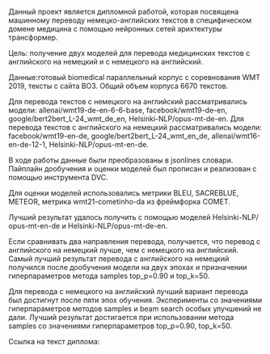 Данный проект является дипломной работой, которая посвящена машинному переводу немецко-английских текстов в специфическом домене медицина с помощью нейронных сетей арихтектуры трансформер.

Цель: получение двух моделей для перевода медицинских текстов с английского на немецкий и с немецкого на английский.

Данные:готовый biomedical параллельный корпус с соревнования WMT 2019, тексты с сайта ВОЗ. Общий объем корпуса 6670 текстов.

Для перевода текстов с немецкого на английский рассматривались модели: allenai/wmt19-de-en-6-6-base, facebook/wmt19-de-en, google/bert2bert_L-24_wmt_de_en, Helsinki-NLP/оpus-mt-de-en.
Для перевода текстов с английского на немецкий рассматривались модели: facebook/wmt19-en-de, google/bert2bert_L-24_wmt_en_de, allenai/wmt16-en-de-12-1, Helsinki-NLP/оpus-mt-en-de.

В ходе работы данные были преобразованы в jsonlines словари. Пайплайн дообучения и оценки моделей был прописан и реализован с помощью инструмента DVC.

Для оценки моделей использовались метрики BLEU, SACREBLUE, METEOR, метрика wmt21-cometinho-da из фреймфорка COMET.

Лучший результат удалось получить с помощью моделей Helsinki-NLP/оpus-mt-en-de и Helsinki-NLP/оpus-mt-de-en.

Если сравнивать два направления перевода, получается, что перевод с английского на немецкий лучше, чем с немецкого на английский. 
Самый лучший результат перевода с английского на немецкий получился после дообучения модели на двух эпохах и призначении гиперпараметров метода samples top_p=0.90 и top_k=50.

Для перевода с немецкого на английский лучший вариант перевода был достигнут после пяти эпох обучения. Эксперименты со значениями гиперпараметров методов samples и beam search особых улучшений не дали. Лучший результат достигается при использовании метода samples со значениями гиперпараметров top_p=0.90, top_k=50.

Ссылка на текст диплома:

